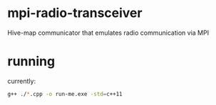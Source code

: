 # mpi-radio-transceiver
Hive-map communicator that emulates radio communication via MPI

# running

currently:

``` bash
g++ ./*.cpp -o run-me.exe -std=c++11
```
